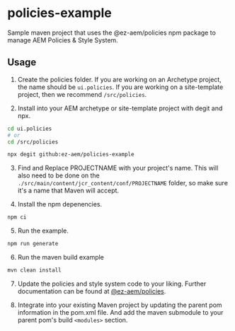 # policies-example
Sample maven project that uses the @ez-aem/policies npm package to manage AEM Policies &amp; Style System.

## Usage
1. Create the policies folder. If you are working on an Archetype project, the name should be `ui.policies`. If you are working on a site-template project, then we recommend `/src/policies`. 

2. Install into your AEM archetype or site-template project with degit and npx.

```bash
cd ui.policies 
# or
cd /src/policies

npx degit github:ez-aem/policies-example
```

3. Find and Replace PROJECTNAME with your project's name. This will also need to be done on the `./src/main/content/jcr_content/conf/PROJECTNAME` folder, so make sure it's a name that Maven will accept.

4. Install the npm depenencies.
    
```bash
npm ci
```

5. Run the example.

```bash
npm run generate
```

6. Run the maven build example
    
```bash
mvn clean install
```

7. Update the policies and style system code to your liking. Further documentation can be found at [@ez-aem/policies](https://www.npmjs.com/package/@ez-aem/policies).

8. Integrate into your existing Maven project by updating the parent pom information in the pom.xml file. And add the maven submodule to your parent pom's build `<modules>` section.
